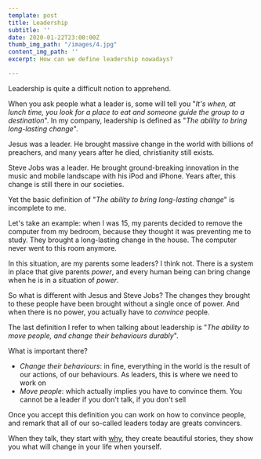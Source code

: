 ```yaml
---
template: post
title: Leadership
subtitle: ''
date: 2020-01-22T23:00:00Z
thumb_img_path: "/images/4.jpg"
content_img_path: ''
excerpt: How can we define leadership nowadays?

---
```

Leadership is quite a difficult notion to apprehend.

When you ask people what a leader is, some will tell you "_It's when, at lunch time, you look for a place to eat and someone guide the group to a destination_". In my company, leadership is defined as "_The ability to bring long-lasting change_".

Jesus was a leader. He brought massive change in the world with billions of preachers, and many years after he died, christianity still exists.

Steve Jobs was a leader. He brought ground-breaking innovation in the music and mobile landscape with his iPod and iPhone. Years after, this change is still there in our societies.

Yet the basic definition of "_The ability to bring long-lasting change_" is incomplete to me.

Let's take an example: when I was 15, my parents decided to remove the computer from my bedroom, because they thought it was preventing me to study. They brought a long-lasting change in the house. The computer never went to this room anymore.

In this situation, are my parents some leaders? I think not. There is a system in place that give parents _power_, and every human being can bring change when he is in a situation of _power_.

So what is different with Jesus and Steve Jobs? The changes they brought to these people have been brought without a single once of power. And when there is no power, you actually have to _convince_ people.

The last definition I refer to when talking about leadership is "_The ability to move people, and change their behaviours durably_".

What is important there?

* _Change their behaviours_: in fine, everything in the world is the result of our actions, of our behaviours. As leaders, this is where we need to work on
* _Move people_: which actually implies you have to convince them. You cannot be a leader if you don't talk, if you don't sell

Once you accept this definition you can work on how to convince people, and remark that all of our so-called leaders today are greats convincers.

When they talk, they start with [why](https://www.youtube.com/watch?v=u4ZoJKF_VuA), they create beautiful stories, they show you what will change in your life when yourself.

 